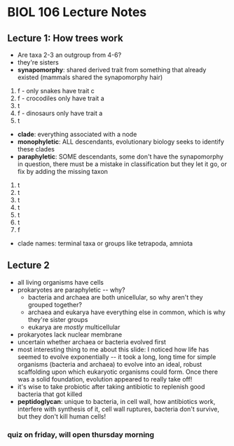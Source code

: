 # BIOL 106 Lecture Notes
## Lecture 1: How trees work
- Are taxa 2-3 an outgroup from 4-6?
- they're sisters
- **synapomorphy**: shared derived trait from something that already existed (mammals shared the synapomorphy hair)

1. f - only snakes have trait c
2. f - crocodiles only have trait a
3. t
4. f - dinosaurs only have trait a
5. t

- **clade**: everything associated with a node
- **monophyletic**: ALL descendants, evolutionary biology seeks to identify these clades
- **paraphyletic**: SOME descendants, some don't have the synapomorphy in question, there must be a mistake in classification but they let it go, or fix by adding the missing taxon

1. t
2. t
3. t
4. t
5. t
6. t
7. f

- clade names: terminal taxa or groups like tetrapoda, amniota

## Lecture 2

- all living organisms have cells
- prokaryotes are paraphyletic -- why?
    - bacteria and archaea are both unicellular, so why aren't they grouped together?
    - archaea and eukarya have everything else in common, which is why they're sister groups
    - eukarya are _mostly_ multicellular
- prokaryotes lack nuclear membrane
- uncertain whether archaea or bacteria evolved first
- most interesting thing to me about this slide: I noticed how life has seemed to evolve exponentially -- it took a long, long time for simple organisms (bacteria and archaea) to evolve into an ideal, robust scaffolding upon which eukaryotic organisms could form. Once there was a solid foundation, evolution appeared to really take off! 
- it's wise to take probiotic after taking antibiotic to replenish good bacteria that got killed
- **peptidoglycan**: unique to bacteria, in cell wall, how antibiotics work, interfere with synthesis of it, cell wall ruptures, bacteria don't survive, but they don't kill human cells!

### quiz on friday, will open thursday morning